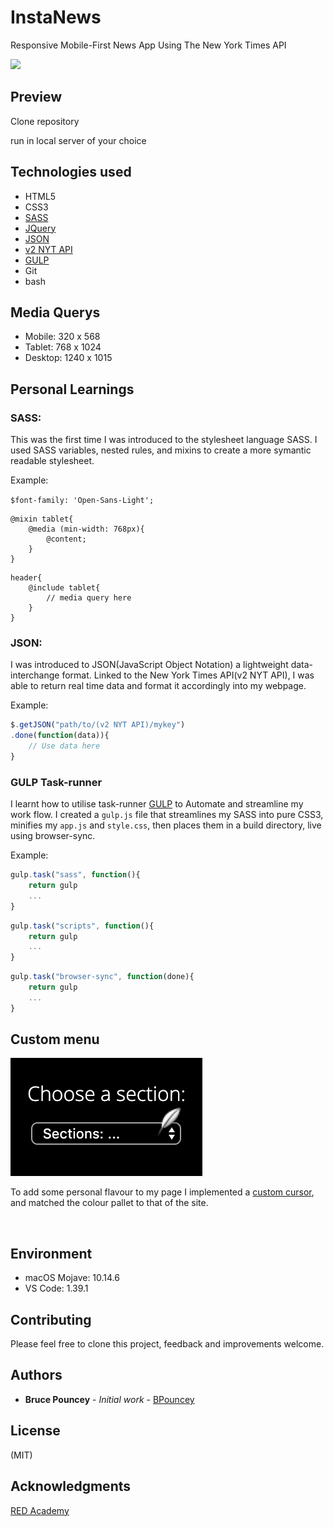 # InstaNews

Responsive Mobile-First News App Using The New York Times API <br>

![](instaNewsgif.gif)

## Preview

Clone repository<br>

run in local server of your choice<br>

## Technologies used
* HTML5
* CSS3
* [SASS](https://sass-lang.com/)
* [JQuery](https://jquery.com/)
* [JSON]("https://www.json.org/)
* [v2 NYT API](https://developer.nytimes.com/)
* [GULP]("https://gulpjs.com/docs/en/getting-started/quick-start") 
* Git
* bash

## Media Querys

* Mobile: 320 x 568
* Tablet: 768 x 1024
* Desktop: 1240 x 1015

## Personal Learnings

### SASS:
This was the first time I was introduced to the stylesheet language SASS. I used SASS variables, nested rules, and mixins to create a more symantic readable stylesheet.

Example:<br>

```$font-family: 'Open-Sans-Light';```

```
@mixin tablet{
    @media (min-width: 768px){
        @content;
    }
}
```
```
header{
    @include tablet{
        // media query here 
    }
}
```

### JSON:
I was introduced to JSON(JavaScript Object Notation) a lightweight data-interchange format. Linked to the New York Times API(v2 NYT API), I was able to return real time data and format it accordingly into my webpage.

Example:<br>

```javascript
$.getJSON("path/to/(v2 NYT API)/mykey")
.done(function(data)){
    // Use data here
}
```

### GULP Task-runner
I learnt how to utilise task-runner [GULP]("https://gulpjs.com/docs/en/getting-started/quick-start") to Automate and streamline my work flow.
I created a ```gulp.js``` file that streamlines my SASS into pure CSS3, minifies my ```app.js``` and ```style.css```, then places them in a build directory, live using browser-sync.<br>

Example:<br>

```javascript
gulp.task("sass", function(){
    return gulp
    ...
}
```

```javascript
gulp.task("scripts", function(){
    return gulp
    ...
}
```

``` javascript
gulp.task("browser-sync", function(done){
    return gulp
    ...
}
```

## Custom menu

![](customMenu.png)

To add some personal flavour to my page I implemented a [custom cursor](http://www.rw-designer.com/cursor-library), and matched the colour pallet to that of the site.


<br>




## Environment
* macOS Mojave: 10.14.6
* VS Code: 1.39.1

## Contributing

Please feel free to clone this project, feedback and improvements welcome.

## Authors
* **Bruce Pouncey** - *Initial work* - [BPouncey](https://github.com/BPouncey)

## License
(MIT)

## Acknowledgments
[RED Academy](https://github.com/redacademy)



